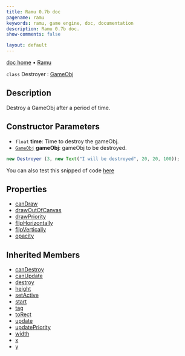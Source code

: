 ```yaml
---
title: Ramu 0.7b doc
pagename: ramu
keywords: ramu, game engine, doc, documentation
description: Ramu 0.7b doc.
show-comments: false

layout: default
---
```

[doc home](home) &#8226; [Ramu](../)  

``class`` Destroyer : [GameObj](GameObj)

## Description
Destroy a GameObj after a period of time.

## Constructor Parameters
- ``float`` **time**: Time to destroy the gameObj.  
- [``GameObj``](GameObj) **gameObj**: gameObj to be destroyed.    
```javascript
new Destroyer (3, new Text("I will be destroyed", 20, 20, 100));
```
You can also test this snipped of code [here](https://hermespasser.github.io/p/ramu/tryramu/?new%20Destroyer%20(3,%20new%20Text(%22I%20will%20be%20destroyed%22,%2020,%2020,%20100));%0ARamu.init(400,300);)

## Properties
- [canDraw](Drawable.canDraw)  
- [drawOutOfCanvas](Drawable.drawOutOfCanvas)  
- [drawPriority](Drawable.drawPriority)  
- [flipHorizontally](Drawable.flipHorizontally)  
- [flipVertically](Drawable.flipVertically)  
- [opacity](Drawable.opacity)   

## Inherited Members
- [canDestroy](GameObj.canDestroy)  
- [canUpdate](GameObj.canUpdate)  
- [destroy](GameObj.destroy)  
- [height](GameObj.height)  
- [setActive](GameObj.setActive)  
- [start](GameObj.start)  
- [tag](GameObj.tag)  
- [toRect](GameObj.toRect)  
- [update](GameObj.update)   
- [updatePriority](GameObj.updatePriority)  
- [width](GameObj.width)  
- [x](GameObj.x)  
- [y](GameObj.y)  